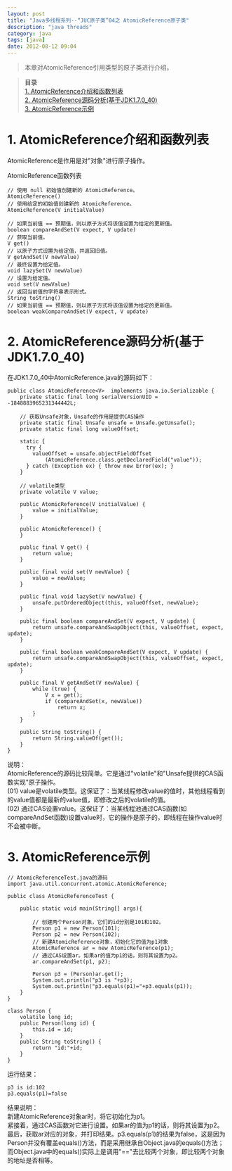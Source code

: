 ```yaml
---
layout: post
title: "Java多线程系列--“JUC原子类”04之 AtomicReference原子类"
description: "java threads"
category: java
tags: [java]
date: 2012-08-12 09:04
---
```

 
> 本章对AtomicReference引用类型的原子类进行介绍。

> **目录**  
[1. AtomicReference介绍和函数列表](#anchor1)  
[2. AtomicReference源码分析(基于JDK1.7.0_40)](#anchor2)  
[3. AtomicReference示例](#anchor3)  

 
<a name="anchor1"></a>
# 1. AtomicReference介绍和函数列表

AtomicReference是作用是对"对象"进行原子操作。

AtomicReference函数列表

    // 使用 null 初始值创建新的 AtomicReference。
    AtomicReference()
    // 使用给定的初始值创建新的 AtomicReference。
    AtomicReference(V initialValue)

    // 如果当前值 == 预期值，则以原子方式将该值设置为给定的更新值。
    boolean compareAndSet(V expect, V update)
    // 获取当前值。
    V get()
    // 以原子方式设置为给定值，并返回旧值。
    V getAndSet(V newValue)
    // 最终设置为给定值。
    void lazySet(V newValue)
    // 设置为给定值。
    void set(V newValue)
    // 返回当前值的字符串表示形式。
    String toString()
    // 如果当前值 == 预期值，则以原子方式将该值设置为给定的更新值。
    boolean weakCompareAndSet(V expect, V update)

 
<a name="anchor2"></a>
# 2. AtomicReference源码分析(基于JDK1.7.0_40)

在JDK1.7.0_40中AtomicReference.java的源码如下：

    public class AtomicReference<V>  implements java.io.Serializable {
        private static final long serialVersionUID = -1848883965231344442L;

        // 获取Unsafe对象，Unsafe的作用是提供CAS操作
        private static final Unsafe unsafe = Unsafe.getUnsafe();
        private static final long valueOffset;

        static {
          try {
            valueOffset = unsafe.objectFieldOffset
                (AtomicReference.class.getDeclaredField("value"));
          } catch (Exception ex) { throw new Error(ex); }
        }

        // volatile类型
        private volatile V value;

        public AtomicReference(V initialValue) {
            value = initialValue;
        }

        public AtomicReference() {
        }

        public final V get() {
            return value;
        }

        public final void set(V newValue) {
            value = newValue;
        }

        public final void lazySet(V newValue) {
            unsafe.putOrderedObject(this, valueOffset, newValue);
        }

        public final boolean compareAndSet(V expect, V update) {
            return unsafe.compareAndSwapObject(this, valueOffset, expect, update);
        }

        public final boolean weakCompareAndSet(V expect, V update) {
            return unsafe.compareAndSwapObject(this, valueOffset, expect, update);
        }

        public final V getAndSet(V newValue) {
            while (true) {
                V x = get();
                if (compareAndSet(x, newValue))
                    return x;
            }
        }

        public String toString() {
            return String.valueOf(get());
        }
    }

说明：  
AtomicReference的源码比较简单。它是通过"volatile"和"Unsafe提供的CAS函数实现"原子操作。  
(01) value是volatile类型。这保证了：当某线程修改value的值时，其他线程看到的value值都是最新的value值，即修改之后的volatile的值。  
(02) 通过CAS设置value。这保证了：当某线程池通过CAS函数(如compareAndSet函数)设置value时，它的操作是原子的，即线程在操作value时不会被中断。

 
<a name="anchor3"></a>
# 3. AtomicReference示例

    // AtomicReferenceTest.java的源码
    import java.util.concurrent.atomic.AtomicReference;

    public class AtomicReferenceTest {
        
        public static void main(String[] args){

            // 创建两个Person对象，它们的id分别是101和102。
            Person p1 = new Person(101);
            Person p2 = new Person(102);
            // 新建AtomicReference对象，初始化它的值为p1对象
            AtomicReference ar = new AtomicReference(p1);
            // 通过CAS设置ar。如果ar的值为p1的话，则将其设置为p2。
            ar.compareAndSet(p1, p2);

            Person p3 = (Person)ar.get();
            System.out.println("p3 is "+p3);
            System.out.println("p3.equals(p1)="+p3.equals(p1));
        }
    }

    class Person {
        volatile long id;
        public Person(long id) {
            this.id = id;
        }
        public String toString() {
            return "id:"+id;
        }
    }

运行结果：

    p3 is id:102
    p3.equals(p1)=false

结果说明：  
新建AtomicReference对象ar时，将它初始化为p1。  
紧接着，通过CAS函数对它进行设置。如果ar的值为p1的话，则将其设置为p2。  
最后，获取ar对应的对象，并打印结果。p3.equals(p1)的结果为false，这是因为Person并没有覆盖equals()方法，而是采用继承自Object.java的equals()方法；而Object.java中的equals()实际上是调用"=="去比较两个对象，即比较两个对象的地址是否相等。

